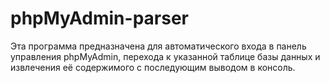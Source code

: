 # phpMyAdmin-parser
Эта программа предназначена для автоматического входа в панель управления phpMyAdmin, перехода к указанной таблице базы данных и извлечения её содержимого с последующим выводом в консоль.
